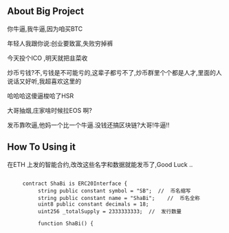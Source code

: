 
## About Big Project

  你牛逼,我牛逼,因为咱买BTC <br/>
  
  年轻人我跟你说:创业要致富,失败穷掉裤<br/>
  
  今天投个ICO ,明天就把韭菜收<br/>
  
  炒币亏钱?不,亏钱是不可能亏的,这辈子都亏不了,炒币群里个个都是人才,里面的人说话又好听,我超喜欢这里的<br/>
  
  哈哈哈这傻逼梭哈了HSR <br/>
  
  大哥抽烟,庄家啥时候拉EOS 啊?<br/>
  
  发币靠吹逼,他妈一个比一个牛逼.没钱还搞区块链?大哥!牛逼!!<br/>
  
  
## How To Using it

  在ETH 上发的智能合约,改改这些名字和数据就能发币了,Good Luck ..
  
```

     contract ShaBi is ERC20Interface {
          string public constant symbol = "SB";  //  币名缩写
          string public constant name = "ShaBi";    //  币名全称
          uint8 public constant decimals = 18;
          uint256 _totalSupply = 2333333333;  //  发行数量

          function ShaBi() {

```

